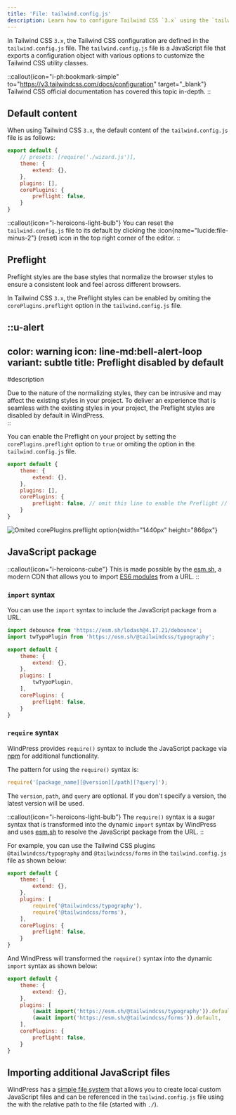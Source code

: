 ```yaml
---
title: 'File: tailwind.config.js'
description: Learn how to configure Tailwind CSS `3.x` using the `tailwind.config.js` file
---
```


In Tailwind CSS `3.x`, the Tailwind CSS configuration are defined in the `tailwind.config.js` file. The `tailwind.config.js` file is a JavaScript file that exports a configuration object with various options to customize the Tailwind CSS utility classes.

::callout{icon="i-ph:bookmark-simple" to="https://v3.tailwindcss.com/docs/configuration" target="_blank"}
Tailwind CSS official documentation has covered this topic in-depth. 
::

## Default content

When using Tailwind CSS `3.x`, the default content of the `tailwind.config.js` file is as follows:

```js [tailwind.config.js]
export default {
    // presets: [require('./wizard.js')],
    theme: {
        extend: {},
    },
    plugins: [],
    corePlugins: {
        preflight: false,
    }
}
```

::callout{icon="i-heroicons-light-bulb"}
You can reset the `tailwind.config.js` file to its default by clicking the :icon{name="lucide:file-minus-2"} (reset) icon in the top right corner of the editor.
::

## Preflight

Preflight styles are the base styles that normalize the browser styles to ensure a consistent look and feel across different browsers.

In Tailwind CSS `3.x`, the Preflight styles can be enabled by omiting the `corePlugins.preflight` option in the `tailwind.config.js` file.

::u-alert
---
color: warning
icon: line-md:bell-alert-loop
variant: subtle
title: Preflight disabled by default
---
#description
<div class="leading-6">
Due to the nature of the normalizing styles, they can be intrusive and may affect the existing styles in your project. To deliver an experience that is seamless with the existing styles in your project, the Preflight styles are disabled by default in WindPress.
</div>
::

You can enable the Preflight on your project by setting the `corePlugins.preflight` option to `true` or omiting the option in the `tailwind.config.js` file.

```js [tailwind.config.js]
export default {
    theme: {
        extend: {},
    },
    plugins: [],
    corePlugins: {
        preflight: false, // omit this line to enable the Preflight // [!code --]
    }
}
```

![Omited `corePlugins.preflight` option](/img/content/docs/configuration/file-tailwind-config-js/screenshot-1.png){width="1440px" height="866px"}


## JavaScript package

::callout{icon="i-heroicons-cube"}
This is made possible by the [esm.sh](https://esm.sh/), a modern CDN that allows you to import [ES6 modules](https://developer.mozilla.org/en-US/docs/Web/JavaScript/Guide/Modules) from a URL.
::

### `import` syntax

You can use the `import` syntax to include the JavaScript package from a URL.

```js [tailwind.config.js] {1-2}
import debounce from 'https://esm.sh/lodash@4.17.21/debounce';
import twTypoPlugin from 'https://esm.sh/@tailwindcss/typography';

export default {
    theme: {
        extend: {},
    },
    plugins: [
        twTypoPlugin,
    ],
    corePlugins: {
        preflight: false,
    }
}
```

### `require` syntax

WindPress provides `require()` syntax to include the JavaScript package via [npm](https://www.npmjs.com/) for additional functionality.

The pattern for using the `require()` syntax is:

```js
require('[package_name][@version][/path][?query]');
```

The `version`, `path`, and `query` are optional. If you don't specify a version, the latest version will be used.

::callout{icon="i-heroicons-light-bulb"}
The `require()` syntax is a sugar syntax that is transformed into the dynamic `import` syntax by WindPress and uses [esm.sh](https://esm.sh/) to resolve the JavaScript package from the URL.
::

For example, you can use the Tailwind CSS plugins `@tailwindcss/typography` and `@tailwindcss/forms` in the `tailwind.config.js` file as shown below:

```js [tailwind.config.js] {6-7}
export default {
    theme: {
        extend: {},
    },
    plugins: [
        require('@tailwindcss/typography'),
        require('@tailwindcss/forms'),
    ],
    corePlugins: {
        preflight: false,
    }
}
```

And WindPress will transformed the `require()` syntax into the dynamic `import` syntax as shown below:

```js [tailwind.config.js] {6-7}
export default {
    theme: {
        extend: {},
    },
    plugins: [
        (await import('https://esm.sh/@tailwindcss/typography')).default,
        (await import('https://esm.sh/@tailwindcss/forms')).default,
    ],
    corePlugins: {
        preflight: false,
    }
}
```

## Importing additional JavaScript files

WindPress has a [simple file system](/docs/advanced/simple-file-system/) that allows you to create local custom JavaScript files and can be referenced in the `tailwind.config.js` file using the with the relative path to the file (started with `./`).

